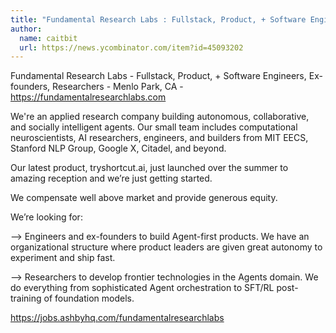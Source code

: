 ```yaml
---
title: "Fundamental Research Labs : Fullstack, Product, + Software Engineers, Ex-founders, Researchers"
author:
  name: caitbit
  url: https://news.ycombinator.com/item?id=45093202
---
```

Fundamental Research Labs - Fullstack, Product, + Software Engineers, Ex-founders, Researchers - Menlo Park, CA - <a href="https:&#x2F;&#x2F;fundamentalresearchlabs.com" rel="nofollow">https:&#x2F;&#x2F;fundamentalresearchlabs.com</a>

We&#x27;re an applied research company building autonomous, collaborative, and socially intelligent agents. Our small team includes computational neuroscientists, AI researchers, engineers, and builders from MIT EECS, Stanford NLP Group, Google X, Citadel, and beyond.

Our latest product, tryshortcut.ai, just launched over the summer to amazing reception and we’re just getting started.

We compensate well above market and provide generous equity.

We’re looking for:

—&gt; Engineers and ex-founders to build Agent-first products. We have an organizational structure where product leaders are given great autonomy to experiment and ship fast.

—&gt; Researchers to develop frontier technologies in the Agents domain. We do everything from sophisticated Agent orchestration to SFT&#x2F;RL post-training of foundation models.

<a href="https:&#x2F;&#x2F;jobs.ashbyhq.com&#x2F;fundamentalresearchlabs" rel="nofollow">https:&#x2F;&#x2F;jobs.ashbyhq.com&#x2F;fundamentalresearchlabs</a>
<JobApplication />
